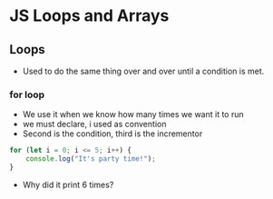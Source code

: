 # JS Loops and Arrays

## Loops

-   Used to do the same thing over and over until a condition is met.

### for loop

-   We use it when we know how many times we want it to run
-   we must declare, i used as convention
-   Second is the condition, third is the incrementor

```js
for (let i = 0; i <= 5; i++) {
    console.log("It's party time!");
}
```

-   Why did it print 6 times?
